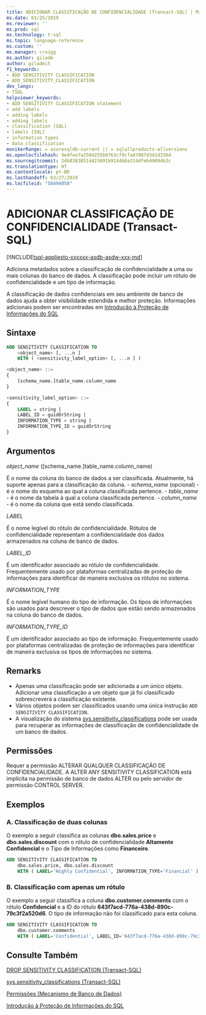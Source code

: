 ```yaml
---
title: ADICIONAR CLASSIFICAÇÃO DE CONFIDENCIALIDADE (Transact-SQL) | Microsoft Docs
ms.date: 03/25/2019
ms.reviewer: ''
ms.prod: sql
ms.technology: t-sql
ms.topic: language-reference
ms.custom: ''
ms.manager: craigg
ms.author: giladm
author: giladmit
f1_keywords:
- ADD SENSITIVITY CLASSIFICATION
- ADD_SENSITIVITY_CLASSIFICATION
dev_langs:
- TSQL
helpviewer_keywords:
- ADD SENSITIVITY CLASSIFICATION statement
- add labels
- adding labels
- adding labels
- classification [SQL]
- labels [SQL]
- information types
- data classification
monikerRange: = azuresqldb-current || = sqlallproducts-allversions
ms.openlocfilehash: 9e4fee7a2504255b0763cf9cfad708fd341d336d
ms.sourcegitcommit: 2db83830514d23691b914466a314dfeb49094b3c
ms.translationtype: HT
ms.contentlocale: pt-BR
ms.lasthandoff: 03/27/2019
ms.locfileid: "58494058"
---
```

# <a name="add-sensitivity-classification-transact-sql"></a>ADICIONAR CLASSIFICAÇÃO DE CONFIDENCIALIDADE (Transact-SQL)
[!INCLUDE[tsql-appliesto-xxxxxx-asdb-asdw-xxx-md](../../includes/tsql-appliesto-xxxxxx-asdb-asdw-xxx-md.md)]

Adiciona metadados sobre a classificação de confidencialidade a uma ou mais colunas do banco de dados. A classificação pode incluir um rótulo de confidencialidade e um tipo de informação.  

A classificação de dados confidenciais em seu ambiente de banco de dados ajuda a obter visibilidade estendida e melhor proteção. Informações adicionais podem ser encontradas em [Introdução à Proteção de Informações do SQL](https://aka.ms/sqlip)

## <a name="syntax"></a>Sintaxe  

```sql
ADD SENSITIVITY CLASSIFICATION TO
    <object_name> [, ...n ]
    WITH ( <sensitivity_label_option> [, ...n ] )     

<object_name> ::=
{
    [schema_name.]table_name.column_name
}

<sensitivity_label_option> ::=  
{   
    LABEL = string |
    LABEL_ID = guidOrString |
    INFORMATION_TYPE = string |
    INFORMATION_TYPE_ID = guidOrString  
}
```  

## <a name="arguments"></a>Argumentos  

*object_name* ([schema_name.]table_name.column_name)

É o nome da coluna do banco de dados a ser classificada. Atualmente, há suporte apenas para a classificação da coluna.
    - *schema_name* (opcional) - é o nome do esquema ao qual a coluna classificada pertence.
    - *table_name* - é o nome da tabela à qual a coluna classificada pertence.
    - *column_name* - é o nome da coluna que está sendo classificada.

*LABEL*

É o nome legível do rótulo de confidencialidade. Rótulos de confidencialidade representam a confidencialidade dos dados armazenados na coluna de banco de dados.

*LABEL_ID*

É um identificador associado ao rótulo de confidencialidade. Frequentemente usado por plataformas centralizadas de proteção de informações para identificar de maneira exclusiva os rótulos no sistema.

*INFORMATION_TYPE*

É o nome legível humano do tipo de informação. Os tipos de informações são usados ​​para descrever o tipo de dados que estão sendo armazenados na coluna do banco de dados.

*INFORMATION_TYPE_ID*

É um identificador associado ao tipo de informação. Frequentemente usado por plataformas centralizadas de proteção de informações para identificar de maneira exclusiva os tipos de informações no sistema.


## <a name="remarks"></a>Remarks  

- Apenas uma classificação pode ser adicionada a um único objeto. Adicionar uma classificação a um objeto que já foi classificado sobrescreverá a classificação existente.
- Vários objetos podem ser classificados usando uma única instrução `ADD SENSITIVITY CLASSIFICATION`.
- A visualização do sistema [sys.sensitivity_classifications](../../relational-databases/system-catalog-views/sys-sensitivity-classifications-transact-sql.md) pode ser usada para recuperar as informações de classificação de confidencialidade de um banco de dados.


## <a name="permissions"></a>Permissões

Requer a permissão ALTERAR QUALQUER CLASSIFICAÇÃO DE CONFIDENCIALIDADE. A ALTER ANY SENSITIVITY CLASSIFICATION está implícita na permissão de banco de dados ALTER ou pelo servidor de permissão CONTROL SERVER.


## <a name="examples"></a>Exemplos  

### <a name="a-classifying-two-columns"></a>A. Classificação de duas colunas

O exemplo a seguir classifica as colunas **dbo.sales.price** e **dbo.sales.discount** com o rótulo de confidencialidade **Altamente Confidencial** e o Tipo de Informações como **Financeiro**.

```sql
ADD SENSITIVITY CLASSIFICATION TO
    dbo.sales.price, dbo.sales.discount
    WITH ( LABEL='Highly Confidential', INFORMATION_TYPE='Financial' )
```  

### <a name="b-classifying-only-a-label"></a>B. Classificação com apenas um rótulo
O exemplo a seguir classifica a coluna **dbo.customer.comments** com o rótulo **Confidencial** e a ID do rótulo **643f7acd-776a-438d-890c-79c3f2a520d6**. O tipo de informação não foi classificado para esta coluna.

```sql
ADD SENSITIVITY CLASSIFICATION TO
    dbo.customer.comments
    WITH ( LABEL='Confidential', LABEL_ID='643f7acd-776a-438d-890c-79c3f2a520d6' )
```  

## <a name="see-also"></a>Consulte Também  

[DROP SENSITIVITY CLASSIFICATION (Transact-SQL)](../../t-sql/statements/drop-sensitivity-classification-transact-sql.md)

[sys.sensitivity_classifications (Transact-SQL)](../../relational-databases/system-catalog-views/sys-sensitivity-classifications-transact-sql.md)

[Permissões (Mecanismo de Banco de Dados)](https://docs.microsoft.com/sql/relational-databases/security/permissions-database-engine)

[Introdução à Proteção de Informações do SQL](https://aka.ms/sqlip)
